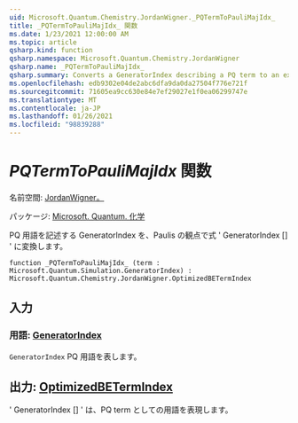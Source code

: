 ```yaml
---
uid: Microsoft.Quantum.Chemistry.JordanWigner._PQTermToPauliMajIdx_
title: _PQTermToPauliMajIdx_ 関数
ms.date: 1/23/2021 12:00:00 AM
ms.topic: article
qsharp.kind: function
qsharp.namespace: Microsoft.Quantum.Chemistry.JordanWigner
qsharp.name: _PQTermToPauliMajIdx_
qsharp.summary: Converts a GeneratorIndex describing a PQ term to an expression 'GeneratorIndex[]' in terms of Paulis
ms.openlocfilehash: edb9302e04de2abc6dfa9da0da27504f776e721f
ms.sourcegitcommit: 71605ea9cc630e84e7ef29027e1f0ea06299747e
ms.translationtype: MT
ms.contentlocale: ja-JP
ms.lasthandoff: 01/26/2021
ms.locfileid: "98839288"
---
```

# <a name="_pqtermtopaulimajidx_-function"></a>_PQTermToPauliMajIdx_ 関数

名前空間: [JordanWigner。](xref:Microsoft.Quantum.Chemistry.JordanWigner)

パッケージ: [Microsoft. Quantum. 化学](https://nuget.org/packages/Microsoft.Quantum.Chemistry)


PQ 用語を記述する GeneratorIndex を、Paulis の観点で式 ' GeneratorIndex [] ' に変換します。

```qsharp
function _PQTermToPauliMajIdx_ (term : Microsoft.Quantum.Simulation.GeneratorIndex) : Microsoft.Quantum.Chemistry.JordanWigner.OptimizedBETermIndex
```


## <a name="input"></a>入力

### <a name="term--generatorindex"></a>用語: [GeneratorIndex](xref:Microsoft.Quantum.Simulation.GeneratorIndex)

`GeneratorIndex` PQ 用語を表します。



## <a name="output--optimizedbetermindex"></a>出力: [OptimizedBETermIndex](xref:Microsoft.Quantum.Chemistry.JordanWigner.OptimizedBETermIndex)

' GeneratorIndex [] ' は、PQ term としての用語を表現します。